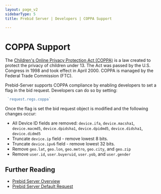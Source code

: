 ```yaml
---
layout: page_v2
sidebarType: 5
title: Prebid Server | Developers | COPPA Support

---
```


# COPPA Support

The [Children's Online Privacy Protection Act (COPPA)](http://www.coppa.org/) is a law created to protect the privacy of children under 13. The Act was passed by the U.S. Congress in 1998 and took effect in April 2000. COPPA is managed by the Federal Trade Commission (FTC).

Prebid-Server supports COPPA compliance by enabling developers to set a flag in the bid request. Developers can do so by setting:
```javascript
 `request.regs.coppa`
```
Once the flag is set the bid request object is modified and the following changes occur:

-  All Device ID fields are removed: `device.ifa`, `device.macsha1`, `device.macmd5`, `device.dpidsha1`, `device.dpidmd5`, `device.didsha1`, `device.didmd5`
-  Truncate `device.ip` field - remove lowest 8 bits.
-  Truncate `device.ipv6` field - remove lowest 32 bits.
-  Remove `geo.lat`, `geo.lon`, `geo.metro`, `geo.city`, and `geo.zip`
-  Remove `user.id`, `user.buyeruid`, `user.yob`, and `user.gender`

## Further Reading

- [Prebid Server Overview](/prebid-server/prebid-server-overview.html)
- [Prebid Server Default Request](/prebid-server/developers/default-request.html)
